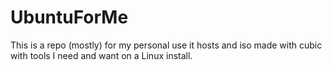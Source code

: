 # UbuntuForMe
This is a repo (mostly) for my personal use it hosts and iso made with cubic with tools I need and want on a Linux install.
